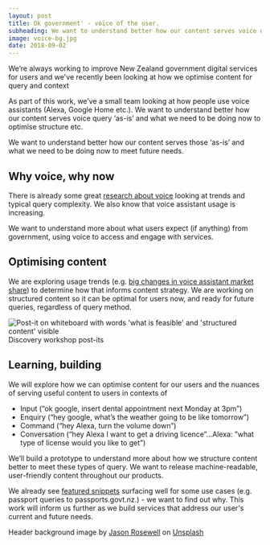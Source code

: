 ```yaml
---
layout: post
title: Ok government' - voice of the user.
subheading: We want to understand better how our content serves voice queries currently and what we need to be doing to improve it.
image: voice-bg.jpg
date: 2018-09-02
---
```


We’re always working to improve New Zealand government digital services for users and we've recently been looking at how we optimise content for query and context

As part of this work, we’ve a small team looking at how people use voice assistants (Alexa, Google Home etc.). We want to understand better how our content serves voice query ‘as-is’ and what we need to be doing now to optimise structure etc.

We want to understand better how our content serves those ‘as-is’ and what we need to be doing now to meet future needs.

## Why voice, why now

There is already some great [research about voice](https://www.nngroup.com/articles/intelligent-assistant-usability/) looking at trends and typical query complexity. We also know that voice assistant usage is increasing.

We want to understand more about what users expect (if anything) from government, using voice to access and engage with services.

## Optimising content

We are exploring usage trends (e.g. [big changes in voice assistant market share](https://voicebot.ai/2018/07/22/google-assistant-has-51-percent-virtual-assistant-market-share-on-smartphones-according-to-strategy-analytics/)) to determine how that informs content strategy. We are working on structured content so it can be optimal for users now, and ready for future queries, regardless of query method.

![Post-it on whiteboard with words 'what is feasible' and 'structured content' visible](img/post-it.jpg) <span class="caption text-muted">Discovery workshop post-its</span>

## Learning, building

We will explore how we can optimise content for our users and the nuances of serving useful content to users in contexts of

*   Input (“ok google, insert dental appointment next Monday at 3pm”)
*   Enquiry (“hey google, what’s the weather going to be like tomorrow”)
*   Command (“hey Alexa, turn the volume down”)
*   Conversation (“hey Alexa I want to get a driving licence”...Alexa: ”what type of license would you like to get”)

We’ll build a prototype to understand more about how we structure content better to meet these types of query. We want to release machine-readable, user-friendly content throughout our products.

We already see [featured snippets](https://www.sistrix.com/ask-sistrix/what-are-featured-snippets/) surfacing well for some use cases (e.g. passport queries to passports.govt.nz.) - we want to find out why. This work will inform us further as we build services that address our user's current and future needs.

Header background image by [Jason Rosewell](https://unsplash.com/photos/ASKeuOZqhYU?utm_source=unsplash&utm_medium=referral&utm_content=creditCopyText) on [Unsplash](https://unsplash.com/?utm_source=unsplash&utm_medium=referral&utm_content=creditCopyText)